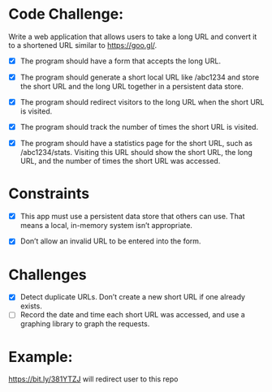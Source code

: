 # Code Challenge:

Write a web application that allows users to take a long URL and convert it to a shortened URL similar to https://goo.gl/.
- [x] The program should have a form that accepts the long URL.
- [x] The program should generate a short local URL like /abc1234 and store the short URL and the long URL together in a persistent data store.
- [x] The program should redirect visitors to the long URL when the short URL is visited.
- [x] The program should track the number of times the short URL is visited.
- [x] The program should have a statistics page for the short URL, such as /abc1234/stats. Visiting this URL should show the short URL, the long URL, and the number of times the short URL was accessed.


# Constraints

- [x] This app must use a persistent data store that others can use. That means a local, in-memory system isn’t appropriate.
- [x] Don’t allow an invalid URL to be entered into the form.


# Challenges

- [x] Detect duplicate URLs. Don’t create a new short URL if one already exists.
- [ ] Record the date and time each short URL was accessed, and use a graphing library to graph the requests.

# Example:
https://bit.ly/381YTZJ will redirect user to this repo
